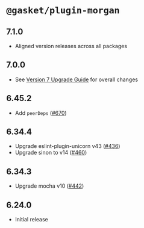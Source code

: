 # `@gasket/plugin-morgan`

## 7.1.0

- Aligned version releases across all packages

## 7.0.0

- See [Version 7 Upgrade Guide] for overall changes

## 6.45.2

- Add `peerDeps` ([#670])

## 6.34.4

- Upgrade eslint-plugin-unicorn v43 ([#436])
- Upgrade sinon to v14 ([#460])

## 6.34.3

- Upgrade mocha v10 ([#442])

## 6.24.0

- Initial release

[Version 7 Upgrade Guide]: /docs/upgrade-to-7.md
[#436]: https://github.com/godaddy/gasket/pull/436
[#442]: https://github.com/godaddy/gasket/pull/442
[#460]: https://github.com/godaddy/gasket/pull/460
[#670]: https://github.com/godaddy/gasket/pull/670
